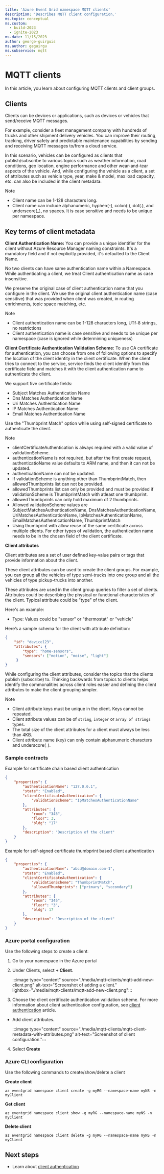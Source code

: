 ```yaml
---
title: 'Azure Event Grid namespace MQTT clients'
description: 'Describes MQTT client configuration.'
ms.topic: conceptual
ms.custom:
  - build-2023
  - ignite-2023
ms.date: 11/15/2023
author: george-guirguis
ms.author: geguirgu
ms.subservice: mqtt
---
```


# MQTT clients
In this article, you learn about configuring MQTT clients and client groups.



## Clients
Clients can be devices or applications, such as devices or vehicles that send/receive MQTT messages.

For example, consider a fleet management company with hundreds of trucks and other shipment delivery vehicles.  You can improve their routing, tracking, driver safety and predictable maintenance capabilities by sending and receiving MQTT messages to/from a cloud service.

In this scenario, vehicles can be configured as clients that publish/subscribe to various topics such as weather information, road conditions, geo location, engine performance and other wear-and-tear aspects of the vehicle. And, while configuring the vehicle as a client, a set of attributes such as vehicle type, year, make & model, max load capacity, etc. can also be included in the client metadata.

> [!NOTE]
> - Client name can be 1-128 characters long.
> - Client name can include alphanumeric, hyphen(-), colon(:), dot(.), and underscore(_), no spaces.  It is case sensitive and needs to be unique per namespace.

## Key terms of client metadata

**Client Authentication Name:**  You can provide a unique identifier for the client without Azure Resource Manager naming constraints. It's a mandatory field and if not explicitly provided, it's defaulted to the Client Name.

No two clients can have same authentication name within a Namespace. While authenticating a client, we treat Client authentication name as case insensitive.

We preserve the original case of client authentication name that you configure in the client. We use the original client authentication name (case sensitive) that was provided when client was created, in routing enrichments, topic space matching, etc.

> [!NOTE]
> - Client authentication name can be 1-128 characters long, UTf-8 strings, no restrictions
> - Client authentication name is case sensitive and needs to be unique per namespace (case is ignored while determining uniqueness)

**Client Certificate Authentication Validation Scheme:**
To use CA certificate for authentication, you can choose from one of following options to specify the location of the client identity in the client certificate. When the client tries to connect to the service, service finds the client identify from this certificate field and matches it with the client authentication name to authenticate the client.

We support five certificate fields:
- Subject Matches Authentication Name
- Dns Matches Authentication Name
- Uri Matches Authentication Name
- IP Matches Authentication Name
- Email Matches Authentication Name

Use the "Thumbprint Match" option while using self-signed certificate to authenticate the client.


> [!NOTE]
> - clientCertificateAuthentication is always required with a valid value of validationScheme.
> - authenticationName is not required, but after the first create request, authenticatioName value defaults to ARM name, and then it can not be updated.
> - authenticationName can not be updated.
> - If validationScheme is anything other than ThumbprintMatch, then allowedThumbprints list can not be provided.
> - allowedThumbprints list can only be provided and must be provided if validationScheme is ThumbprintMatch with atleast one thumbprint.
> - allowedThumbprints can only hold maximum of 2 thumbprints.
> - Allowed validationScheme values are SubjectMatchesAuthenticationName, DnsMatchesAuthenticationName, UriMatchesAuthenticationName, IpMatchesAuthenticationName, EmailMatchesAuthenticationName, ThumbprintMatch
> - Using thumbprint with allow reuse of the same certificate across multiple clients.  For other types of validation, the authentication name needs to be in the chosen field of the client certificate.

**Client attributes**

Client attributes are a set of user defined key-value pairs or tags that provide information about the client.

These client attributes can be used to create the client groups. For example, you can group all the vehicles of type semi-trucks into one group and all the vehicles of type pickup-trucks into another.

These attributes are used in the client group queries to filter a set of clients.  Attributes could be describing the physical or functional characteristics of the client.  Typical attribute could be "type" of the client.

Here's an example:

- Type: Values could be "sensor" or "thermostat" or "vehicle"

Here’s a sample schema for the client with attribute definition:

```json
{  
    "id": "device123",  
    "attributes": {  
        "type": "home-sensors",
        "sensors": ["motion", "noise", "light"]
     }
}
```

While configuring the client attributes, consider the topics that the clients publish (subscribe) to.  Thinking backwards from topics to clients helps identify the commonalities across client roles easier and defining the client attributes to make the client grouping simpler.

> [!NOTE]
> - Client attribute keys must be unique in the client.  Keys cannot be repeated.
> - Client attribute values can be of `string`, `integer` or `array of strings` types.
> - The total size of the client attributes for a client must always be less than 4KB.
> - Client attribute name (key) can only contain alphanumeric characters and underscore(_).

### Sample contracts

Example for certificate chain based client authentication

```json
{
    "properties": {
        "authenticationName": "127.0.0.1",
        "state": "Enabled",
        "clientCertificateAuthentication": {
            "validationScheme": "IpMatchesAuthenticationName"
        },
        "attributes": {
            "room": "345",
            "floor": 3,
            "bldg": "17"
        },
        "description": "Description of the client"
    }
}
```

Example for self-signed certificate thumbprint based client authentication

```json
{
    "properties": {
        "authenticationName": "abcd@domain.com-1",
        "state": "Enabled",
        "clientCertificateAuthentication": {
            "validationScheme": "ThumbprintMatch",
            "allowedThumbprints": ["primary", "secondary"]
        },
        "attributes": {
            "room": "345",
            "floor": "3",
            "bldg": 17
        },
        "description": "Description of the client"
    }
}
```

### Azure portal configuration
Use the following steps to create a client:

1. Go to your namespace in the Azure portal
2. Under Clients, select **+ Client**.

    :::image type="content" source="./media/mqtt-clients/mqtt-add-new-client.png" alt-text="Screenshot of adding a client." lightbox="./media/mqtt-clients/mqtt-add-new-client.png":::
3. Choose the client certificate authentication validation scheme.  For more information about client authentication configuration, see [client authentication](mqtt-client-authentication.md) article.
- Add client attributes.

    :::image type="content" source="./media/mqtt-clients/mqtt-client-metadata-with-attributes.png" alt-text="Screenshot of client configuration.":::
4. Select **Create**


### Azure CLI configuration
Use the following commands to create/show/delete a client

**Create client**
```azurecli-interactive
az eventgrid namespace client create -g myRG --namespace-name myNS -n myClient
```

**Get client**
```azurecli-interactive
az eventgrid namespace client show -g myRG --namespace-name myNS -n myClient
```

**Delete client**
```azurecli-interactive
az eventgrid namespace client delete -g myRG --namespace-name myNS -n myClient
```

## Next steps
- Learn about [client authentication](mqtt-client-authentication.md)
